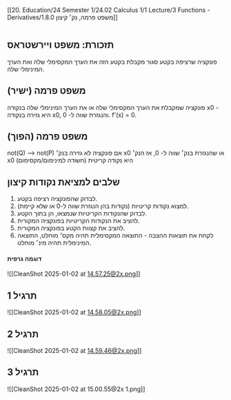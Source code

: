 [[20. Education/24 Semester 1/24.02 Calculus 1/1 Lecture/3 Functions - Derivatives/1.8.0 משפט פרמה, נק׳ קיצון]]
```table-of-contents
```
## תזכורת: משפט ויירשטראס
פונקציה שרציפה בקטע סגור מקבלת בקטע הזה את הערך המקסימלי שלה ואת הערך המינימלי שלה.
## משפט פרמה (ישיר)
פונקציה שמקבלת את הערך המקסימלי שלה או את הערך המינימלי שלה בנקודה x0 - היא גזירה בנקודה x0, והנגזרת שווה ל- 0.
f'(x) = 0.
## משפט פרמה (הפוך)
not(Q) --> not(P)
אם פונקציה לא גזירה בנק׳ x0 או שהנגזרת בנק׳ שווה ל- 0, אז הנק׳ x0 היא נקודה קריטית (חשודה למינימום/מקסימום)
## שלבים למציאת נקודות קיצון
1. לבדוק שהפונקציה רציפה בקטע.
2. למצוא נקודות קריטיות (נקודות בהן הנגזרת שווה ל-0 או שלא קיימת).
3. לבדוק שהנקודות הקריטיות שנמצאו, הן בתוך הקטע.
4. להציב את הנקודות הקריטיות בפונקציה המקורית.
5. להציב את קצוות הקטע בפונקציה המקורית.
6. לקחת את תוצאות ההצבה - התוצאה המקסימלית תהיה מקס׳ מוחלט, התוצאה המינימלית תהיה מינ׳ מוחלט.
#### דוגמה גרפית
![[CleanShot 2025-01-02 at 14.57.25@2x.png]]
## תרגיל 1
![[CleanShot 2025-01-02 at 14.58.05@2x.png]]
## תרגיל 2
![[CleanShot 2025-01-02 at 14.59.46@2x.png]]
## תרגיל 3
![[CleanShot 2025-01-02 at 15.00.55@2x 1.png]]
